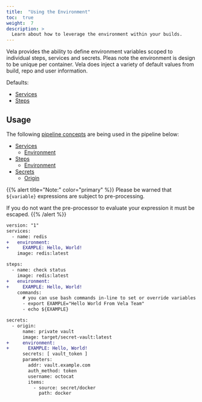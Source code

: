 ```yaml
---
title:  "Using the Environment"
toc:  true
weight:  7
description: >
  Learn about how to leverage the environment within your builds.
---
```


Vela provides the ability to define environment variables scoped to individual steps, services and secrets. Pleas note the environment is design to be unique per container. Vela does inject a variety of default values from build, repo and user information.

Defaults:

* [Services](https://go-vela.github.io/docs/concepts/pipeline/services/environment/#defaults)
* [Steps](https://go-vela.github.io/docs/concepts/pipeline/steps/environment/#defaults)

## Usage

The following [pipeline concepts](/docs/concepts/pipeline) are being used in the pipeline below:

* [Services](/docs/concepts/pipeline/services/)
  * [Environment](/docs/concepts/pipeline/steps/environment/)
* [Steps](/docs/concepts/pipeline/steps/)
  * [Environment](/docs/concepts/pipeline/steps/environment/)
* [Secrets](/docs/concepts/pipeline/secrets/)
  * [Origin](/docs/concepts/pipeline/steps/origin/)

{{% alert title="Note:" color="primary" %}}
Please be warned that `${variable}` expressions are subject to pre-processing.

If you do not want the pre-processor to evaluate your expression it must be escaped.
{{% /alert %}}

```diff
version: "1"
services:
  - name: redis
+   environment:
+     EXAMPLE: Hello, World!
    image: redis:latest

steps:
  - name: check status
    image: redis:latest
+   environment:
+     EXAMPLE: Hello, World!    
    commands:
      # you can use bash commands in-line to set or override variables
      - export EXAMPLE="Hello World From Vela Team"
      - echo ${EXAMPLE}

secrets:
  - origin:
      name: private vault
      image: target/secret-vault:latest
+     environment:
+       EXAMPLE: Hello, World!       
      secrets: [ vault_token ]
      parameters:
        addr: vault.example.com
        auth_method: token
        username: octocat
        items:
          - source: secret/docker
            path: docker      
```
